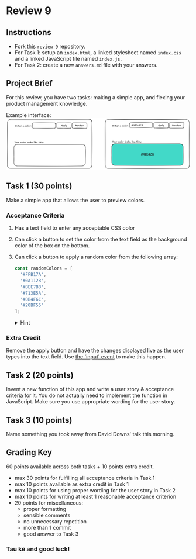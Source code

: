 # Review 9

## Instructions

- Fork this `review-9` repository.
- For Task 1: setup an `index.html`, a linked stylesheet named `index.css` and a linked JavaScript file named `index.js`.
- For Task 2: create a new `answers.md` file with your answers.

## Project Brief

For this review, you have two tasks: making a simple app, and flexing your product management knowledge.

Example interface:
![](./review-9.png)

## Task 1 (30 points)

Make a simple app that allows the user to preview colors.

### Acceptance Criteria

1. Has a text field to enter any acceptable CSS color
2. Can click a button to set the color from the text field as the background color of the box on the bottom.
3. Can click a button to apply a random color from the following array:
   ```js
   const randomColors = [
     '#FFB17A',
     '#0A1128',
     '#BEE7B8',
     '#713E5A',
     '#0B4F6C',
     '#20BF55'
   ];
   ```

   <details>
     <summary>Hint</summary>
     To access a random element of an array, you can use `Math.random()` to generate an index. Example:

     ```js
      const array = ['a', 'b', 'c'];
      const randomIndex = Math.floor(Math.random() * array.length - 1);
      console.log(array[randomIndex]); // Will print either 'a', 'b', or 'c'
     ```
   </details>

### Extra Credit

Remove the apply button and have the changes displayed live as the user types into the text field. Use [the 'input' event](https://developer.mozilla.org/en-US/docs/Web/API/Element/input_event) to make this happen.

## Task 2 (20 points)

Invent a new function of this app and write a user story & acceptance criteria for it. You do not actually need to implement the function in JavaScript. Make sure you use appropriate wording for the user story.

## Task 3 (10 points)

Name something you took away from David Downs' talk this morning.

## Grading Key

60 points available across both tasks + 10 points extra credit.

- max 30 points for fulfilling all acceptance criteria in Task 1
- max 10 points available as extra credit in Task 1
- max 10 points for using proper wording for the user story in Task 2
- max 10 points for writing at least 1 reasonable acceptance criterion
- 20 points for miscellaneous:
  - proper formatting
  - sensible comments
  - no unnecessary repetition
  - more than 1 commit
  - good answer to Task 3

### Tau kē and good luck!
